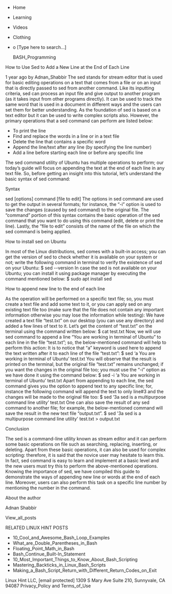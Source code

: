 





















































* Home
* Learning
* Videos
* Clothing
*
  o [Type here to search...]


   BASH_Programming


How to Use Sed to Add a New Line at the End of Each Line

1 year ago
by Adnan_Shabbir
The sed stands for stream editor that is used for basic editing operations on a
text that comes from a file or on an input that is directly passed to sed from
another command. Like its inputting criteria, sed can process an input file and
give output to another program (as it takes input from other programs
directly). It can be used to track the same word that is used in a document in
different ways and the users can set them for better understanding. As the
foundation of sed is based on a text editor but it can be used to write complex
scripts also. However, the primary operations that a sed command can perform
are listed below:

* To print the line
* Find and replace the words in a line or in a text file
* Delete the line that contains a specific word
* Append the line/text after any line (by specifying the line number) 
* Add a line before starting each line or before any specific line

The sed command utility of Ubuntu has multiple operations to perform; our
today’s guide will focus on appending the text at the end of each line in any
text file.
So, before getting an insight into this tutorial, let’s understand the basic
syntax of sed command:

Syntax

sed [options] command [file to edit]
The options in sed command are used to get the output in several formats; for
instance, the “-i” option is used to save the changes (caused by sed command)
to the original file. The “command” portion of this syntax contains the basic
operation of the sed command that you want to do using this command (edit,
delete or print the line). Lastly, the “file to edit” consists of the name of
the file on which the sed command is being applied.

How to install sed on Ubuntu

In most of the Linux distributions, sed comes with a built-in access; you can
get the version of sed to check whether it is available on your system or not;
write the following command in terminal to verify the existence of sed on your
Ubuntu:
$ sed --version
In case the sed is not available on your Ubuntu; you can install it using
package manager by executing the command mentioned below:
$ sudo apt install sed

How to append new line to the end of each line

As the operation will be performed on a specific text file; so, you must create
a text file and add some text to it, or you can apply sed on any existing text
file too (make sure that the file does not contain any important information
otherwise you may lose the information while testing):
We have created a text file “test.txt” on our desktop (you can use any
directory) and added a few lines of text to it. Let’s get the content of
“test.txt” on the terminal using the command written below:
$ cat test.txt
Now, we will use sed command to append a line “You are working in terminal of
Ubuntu” to each line in the file “test.txt”; so, the below-mentioned command
will help to perform this action:
It is to notice that “a” keyword is used here to append the text written after
it to each line of the file “test.txt”:
$ sed ‘a You are working in terminal of Ubuntu’ test.txt
You will observe that the result is printed on the terminal, but the original
file “test.txt” remains unchanged; if you want the changes in the original file
too; you must use the “-i” option as we have done it using the command below:
$ sed -i ‘a You are working in terminal of Ubuntu’ test.txt
Apart from appending to each line, the sed command gives you the option to
append text to any specific line; for, instance the following command will
append the text to only line#3 and the changes will be made to the original
file too:
$ sed ‘3a sed is a multipurpose command line utility’ test.txt
One can also save the result of any sed command to another file; for example,
the below-mentioned command will save the result in the new text file
“output.txt”.
$ sed '3a sed is a multipurpose command line utility' test.txt > output.txt

Conclusion

The sed is a command-line utility known as stream editor and it can perform
some basic operations on file such as searching, replacing, inserting, or
deleting. Apart from these basic operations, it can also be used for complex
scripting: therefore, it is said that the novice user may hesitate to learn
this. In fact, sed command is easy to learn and implement at a basic level and
the new users must try this to perform the above-mentioned operations. Knowing
the importance of sed, we have compiled this guide to demonstrate the ways of
appending new line or words at the end of each line. Moreover, users can also
perform this task on a specific line number by mentioning the number in the
command.


About the author


Adnan Shabbir

View_all_posts

RELATED LINUX HINT POSTS


* 10_Cool_and_Awesome_Bash_Loop_Examples
* What_are_Double_Parentheses_in_Bash
* Floating_Point_Math_in_Bash
* Bash_Continue_Built-In_Statement
* 10_Most_Important_Things_to_Know_About_Bash_Scripting
* Mastering_Backticks_in_Linux_Bash_Scripts
* Making_a_Bash_Script_Return_with_Different_Return_Codes_on_Exit

Linux Hint LLC, [email protected]
1309 S Mary Ave Suite 210, Sunnyvale, CA 94087
 Privacy_Policy and Terms_of_Use
